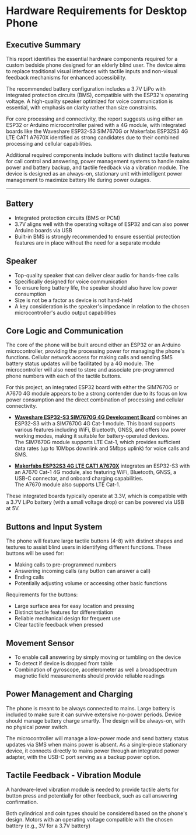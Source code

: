 # Hardware Requirements for Desktop Phone

## Executive Summary

This report identifies the essential hardware components required for a custom bedside phone designed for an elderly blind user. The device aims to replace traditional visual interfaces with tactile inputs and non-visual feedback mechanisms for enhanced accessibility.

The recommended battery configuration includes a 3.7V LiPo with integrated protection circuits (BMS), compatible with the ESP32's operating voltage. A high-quality speaker optimized for voice communication is essential, with emphasis on clarity rather than size constraints.

For core processing and connectivity, the report suggests using either an ESP32 or Arduino microcontroller paired with a 4G module, with integrated boards like the Waveshare ESP32-S3 SIM7670G or Makerfabs ESP32S3 4G LTE CAT1 A7670X identified as strong candidates due to their combined processing and cellular capabilities.

Additional required components include buttons with distinct tactile features for call control and answering, power management systems to handle mains power and battery backup, and tactile feedback via a vibration module. The device is designed as an always-on, stationary unit with intelligent power management to maximize battery life during power outages.

---

## Battery

- Integrated protection circuits (BMS or PCM)
- 3.7V aligns well with the operating voltage of ESP32 and can also power Arduino boards via USB
- Built-in BMS is strongly recommended to ensure essential protection features are in place without the need for a separate module

## Speaker

- Top-quality speaker that can deliver clear audio for hands-free calls
- Specifically designed for voice communication
- To ensure long battery life, the speaker should also have low power consumption
- Size is not be a factor as device is not hand-held
- A key consideration is the speaker's impedance in relation to the chosen microcontroller's audio output capabilities

## Core Logic and Communication

The core of the phone will be built around either an ESP32 or an Arduino microcontroller, providing the processing power for managing the phone's functions. Cellular network access for making calls and sending SMS battery status updates will be facilitated by a 4G module. The microcontroller will also need to store and associate pre-programmed phone numbers with each of the tactile buttons.

For this project, an integrated ESP32 board with either the SIM7670G or A7670 4G module appears to be a strong contender due to its focus on low power consumption and the direct combination of processing and cellular connectivity.

- **[Waveshare ESP32-S3 SIM7670G 4G Development Board](https://www.waveshare.com/esp32-s3-sim7670g-4g.htm)** combines an ESP32-S3 with a SIM7670G 4G Cat-1 module. This board supports various features including WiFi, Bluetooth, GNSS, and offers low power working modes, making it suitable for battery-operated devices.  
  The SIM7670G module supports LTE Cat-1, which provides sufficient data rates (up to 10Mbps downlink and 5Mbps uplink) for voice calls and SMS.
  
- **[Makerfabs ESP32S3 4G LTE CAT1 A7670X](https://www.makerfabs.com/esp32s3-4g-lte.html)** integrates an ESP32-S3 with an A7670 Cat-1 4G module, also featuring WiFi, Bluetooth, GNSS, a USB-C connector, and onboard charging capabilities.  
  The A7670 module also supports LTE Cat-1.
  
These integrated boards typically operate at 3.3V, which is compatible with a 3.7V LiPo battery (with a small voltage drop) or can be powered via USB at 5V.

## Buttons and Input System

The phone will feature large tactile buttons (4-8) with distinct shapes and textures to assist blind users in identifying different functions. These buttons will be used for:

- Making calls to pre-programmed numbers
- Answering incoming calls (any button can answer a call)
- Ending calls
- Potentially adjusting volume or accessing other basic functions

Requirements for the buttons:

- Large surface area for easy location and pressing
- Distinct tactile features for differentiation
- Reliable mechanical design for frequent use
- Clear tactile feedback when pressed

## Movement Sensor

- To enable call answering by simply moving or tumbling on the device
- To detect if device is dropped from table
- Combination of gyroscope, accelerometer as well a broadspectrum magnetic field measurements should provide reliable readings

## Power Management and Charging

The phone is meant to be always connected to mains. Large battery is included to make sure it can survive extensive no-power periods. Device should manage battery charge smartly. The design will be always-on, with no physical power switch.

The microcontroller will manage a low-power mode and send battery status updates via SMS when mains power is absent. As a single-piece stationary device, it connects directly to mains power through an integrated power adapter, with the USB-C port serving as a backup power option.

## Tactile Feedback - Vibration Module

A hardware-level vibration module is needed to provide tactile alerts for button press and potentially for other feedback, such as call answering confirmation.

Both cylindrical and coin types should be considered based on the phone's design. Motors with an operating voltage compatible with the chosen battery (e.g., 3V for a 3.7V battery)
